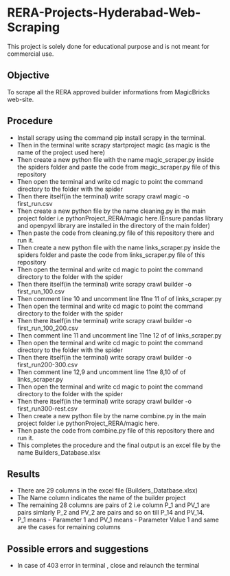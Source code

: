 # RERA-Projects-Hyderabad-Web-Scraping
This project is solely done for educational purpose and is not meant for commercial use.

## Objective
To scrape all the RERA approved builder informations from MagicBricks web-site.

## Procedure
- Install scrapy using the command pip install scrapy in the terminal.
- Then in the terminal write scrapy startproject magic (as magic is the name of the project used here)
- Then create a new python file with the name magic_scraper.py inside the spiders folder and paste the code from magic_scraper.py file of this repository
- Then open the terminal and write cd magic to point the command directory to the folder with the spider
- Then there itself(in the terminal) write scrapy crawl magic -o first_run.csv
- Then create a new python file by the name cleaning.py in the main project folder i.e pythonProject_RERA/magic here.(Ensure pandas library and openpyxl library are installed in the directory of the main folder)
- Then paste the code from cleaning.py file of this repository there and run it.
- Then create a new python file with the name links_scraper.py inside the spiders folder and paste the code from links_scraper.py file of this repository
- Then open the terminal and write cd magic to point the command directory to the folder with the spider
- Then there itself(in the terminal) write scrapy crawl builder -o first_run_100.csv
- Then comment line 10 and uncomment line 11ne 11 of of links_scraper.py
- Then open the terminal and write cd magic to point the command directory to the folder with the spider
- Then there itself(in the terminal) write scrapy crawl builder -o first_run_100_200.csv
- Then comment line 11 and uncomment line 11ne 12 of of links_scraper.py
- Then open the terminal and write cd magic to point the command directory to the folder with the spider
- Then there itself(in the terminal) write scrapy crawl builder -o first_run200-300.csv
- Then comment line 12,9 and uncomment line 11ne 8,10 of of links_scraper.py
- Then open the terminal and write cd magic to point the command directory to the folder with the spider
- Then there itself(in the terminal) write scrapy crawl builder -o first_run300-rest.csv
- Then create a new python file by the name combine.py in the main project folder i.e pythonProject_RERA/magic here.
- Then paste the code from combine.py file of this repository there and run it.
- This completes the procedure and the final output is an excel file by the name Builders_Database.xlsx

 ## Results
 - There are 29 columns in the excel file (Builders_Datatbase.xlsx)
 - The Name column indicates the name of the builder project
 - The remaining 28 columns are pairs of 2 i.e column P_1 and PV_1 are pairs simlarly P_2 and PV_2 are pairs and so on till P_14 and PV_14.
 - P_1 means - Parameter 1 and PV_1 means - Parameter Value 1 and same are the cases for remaining columns

## Possible errors and suggestions
- In case of 403 error in terminal , close and relaunch the terminal
  

